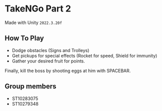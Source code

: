 # TakeNGo Part 2

Made with Unity `2022.3.20f`

## How To Play

- Dodge obstacles (Signs and Trolleys)
- Get pickups for special effects (Rocket for speed, Shield for immunity)
- Gather your desired fruit for points.

Finally, kill the boss by shooting eggs at him with SPACEBAR.

## Group members
- ST10283075
- ST10279348
